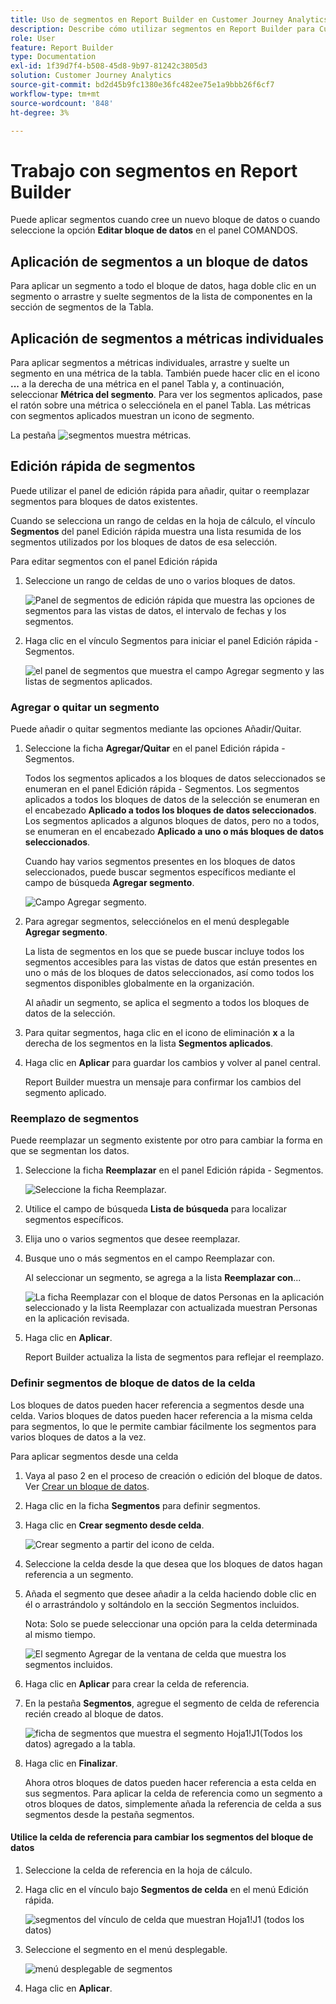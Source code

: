```yaml
---
title: Uso de segmentos en Report Builder en Customer Journey Analytics
description: Describe cómo utilizar segmentos en Report Builder para Customer Journey Analytics
role: User
feature: Report Builder
type: Documentation
exl-id: 1f39d7f4-b508-45d8-9b97-81242c3805d3
solution: Customer Journey Analytics
source-git-commit: bd2d45b9fc1380e36fc482ee75e1a9bbb26f6cf7
workflow-type: tm+mt
source-wordcount: '848'
ht-degree: 3%

---
```


# Trabajo con segmentos en Report Builder

Puede aplicar segmentos cuando cree un nuevo bloque de datos o cuando seleccione la opción **Editar bloque de datos** en el panel COMANDOS.

## Aplicación de segmentos a un bloque de datos

Para aplicar un segmento a todo el bloque de datos, haga doble clic en un segmento o arrastre y suelte segmentos de la lista de componentes en la sección de segmentos de la Tabla.

## Aplicación de segmentos a métricas individuales

Para aplicar segmentos a métricas individuales, arrastre y suelte un segmento en una métrica de la tabla. También puede hacer clic en el icono **...** a la derecha de una métrica en el panel Tabla y, a continuación, seleccionar **Métrica del segmento**. Para ver los segmentos aplicados, pase el ratón sobre una métrica o selecciónela en el panel Tabla. Las métricas con segmentos aplicados muestran un icono de segmento.

La pestaña ![segmentos muestra métricas.](./assets/filter_by.png)

## Edición rápida de segmentos

Puede utilizar el panel de edición rápida para añadir, quitar o reemplazar segmentos para bloques de datos existentes.

Cuando se selecciona un rango de celdas en la hoja de cálculo, el vínculo **Segmentos** del panel Edición rápida muestra una lista resumida de los segmentos utilizados por los bloques de datos de esa selección.

Para editar segmentos con el panel Edición rápida

1. Seleccione un rango de celdas de uno o varios bloques de datos.

   ![Panel de segmentos de edición rápida que muestra las opciones de segmentos para las vistas de datos, el intervalo de fechas y los segmentos.](./assets/select_multiple_dbs.png)

1. Haga clic en el vínculo Segmentos para iniciar el panel Edición rápida - Segmentos.

   ![el panel de segmentos que muestra el campo Agregar segmento y las listas de segmentos aplicados.](./assets/quick_edit_filters.png)

### Agregar o quitar un segmento

Puede añadir o quitar segmentos mediante las opciones Añadir/Quitar.

1. Seleccione la ficha **Agregar/Quitar** en el panel Edición rápida - Segmentos.

   Todos los segmentos aplicados a los bloques de datos seleccionados se enumeran en el panel Edición rápida - Segmentos. Los segmentos aplicados a todos los bloques de datos de la selección se enumeran en el encabezado **Aplicado a todos los bloques de datos seleccionados**. Los segmentos aplicados a algunos bloques de datos, pero no a todos, se enumeran en el encabezado **Aplicado a uno o más bloques de datos seleccionados**.

   Cuando hay varios segmentos presentes en los bloques de datos seleccionados, puede buscar segmentos específicos mediante el campo de búsqueda **Agregar segmento**.

   ![Campo Agregar segmento.](./assets/add_filter.png)

1. Para agregar segmentos, selecciónelos en el menú desplegable **Agregar segmento**.

   La lista de segmentos en los que se puede buscar incluye todos los segmentos accesibles para las vistas de datos que están presentes en uno o más de los bloques de datos seleccionados, así como todos los segmentos disponibles globalmente en la organización.

   Al añadir un segmento, se aplica el segmento a todos los bloques de datos de la selección.

1. Para quitar segmentos, haga clic en el icono de eliminación **x** a la derecha de los segmentos en la lista **Segmentos aplicados**.

1. Haga clic en **Aplicar** para guardar los cambios y volver al panel central.

   Report Builder muestra un mensaje para confirmar los cambios del segmento aplicado.

### Reemplazo de segmentos

Puede reemplazar un segmento existente por otro para cambiar la forma en que se segmentan los datos.

1. Seleccione la ficha **Reemplazar** en el panel Edición rápida - Segmentos.

   ![Seleccione la ficha Reemplazar.](./assets/replace_filter.png)

1. Utilice el campo de búsqueda **Lista de búsqueda** para localizar segmentos específicos.

1. Elija uno o varios segmentos que desee reemplazar.

1. Busque uno o más segmentos en el campo Reemplazar con.

   Al seleccionar un segmento, se agrega a la lista **Reemplazar con**...

   ![La ficha Reemplazar con el bloque de datos Personas en la aplicación seleccionado y la lista Reemplazar con actualizada muestran Personas en la aplicación revisada.](./assets/replace_screen_new.png)

1. Haga clic en **Aplicar**.

   Report Builder actualiza la lista de segmentos para reflejar el reemplazo.

### Definir segmentos de bloque de datos de la celda

Los bloques de datos pueden hacer referencia a segmentos desde una celda. Varios bloques de datos pueden hacer referencia a la misma celda para segmentos, lo que le permite cambiar fácilmente los segmentos para varios bloques de datos a la vez.

Para aplicar segmentos desde una celda

1. Vaya al paso 2 en el proceso de creación o edición del bloque de datos. Ver [Crear un bloque de datos](./create-a-data-block.md).
1. Haga clic en la ficha **Segmentos** para definir segmentos.
1. Haga clic en **Crear segmento desde celda**.

   ![Crear segmento a partir del icono de celda.](./assets/create-filter-from-cell.png)

1. Seleccione la celda desde la que desea que los bloques de datos hagan referencia a un segmento.

1. Añada el segmento que desee añadir a la celda haciendo doble clic en él o arrastrándolo y soltándolo en la sección Segmentos incluidos.

   Nota: Solo se puede seleccionar una opción para la celda determinada al mismo tiempo.

   ![El segmento Agregar de la ventana de celda que muestra los segmentos incluidos.](./assets/select-filters.png)

1. Haga clic en **Aplicar** para crear la celda de referencia.

1. En la pestaña **Segmentos**, agregue el segmento de celda de referencia recién creado al bloque de datos.

   ![ficha de segmentos que muestra el segmento Hoja1!J1(Todos los datos) agregado a la tabla.](./assets/reference-cell-filter.png)

1. Haga clic en **Finalizar**.

   Ahora otros bloques de datos pueden hacer referencia a esta celda en sus segmentos. Para aplicar la celda de referencia como un segmento a otros bloques de datos, simplemente añada la referencia de celda a sus segmentos desde la pestaña segmentos.

#### Utilice la celda de referencia para cambiar los segmentos del bloque de datos

1. Seleccione la celda de referencia en la hoja de cálculo.

1. Haga clic en el vínculo bajo **Segmentos de celda** en el menú Edición rápida.

   ![segmentos del vínculo de celda que muestran Hoja1!J1 (todos los datos)](./assets/filters-from-cell-link.png)

1. Seleccione el segmento en el menú desplegable.

   ![menú desplegable de segmentos](./assets/filter-drop-down.png)

1. Haga clic en **Aplicar**.
